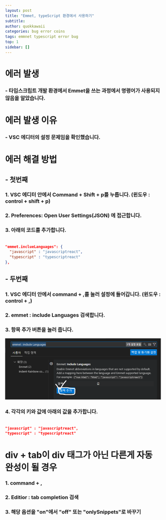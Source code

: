 ```yaml
---
layout: post
title: "Emmet, typeScript 환경에서 사용하기"
subtitle:
author: quokkawaii
categories: bug error coins
tags: emmnet typescript error bug
top: 1
sidebar: []
---
```


# 에러 발생

### - 타입스크립트 개발 환경에서 Emmet을 쓰는 과정에서 명령어가 사용되지 않음을 알았습니다.

# 에러 발생 이유

### - VSC 에디터의 설정 문제임을 확인했습니다.

# 에러 해결 방법

## - 첫번째

### 1. VSC 에디터 안에서 Command + Shift + p를 누릅니다. (윈도우 : control + shift + p)

### 2. Preferences: Open User Settings(JSON) 에 접근합니다.

### 3. 아래의 코드를 추가합니다.

```json

"emmet.inclueLanguages": {
  "javascript" : "javascriptreact",
  "typescript" : "typescriptreact"
},

```

## - 두번째

### 1. VSC 에디터 안에서 command + ,를 눌러 설정에 들어갑니다. (윈도우 : control + ,)

### 2. emmet : include Languages 검색합니다.

### 3. 항목 추가 버튼을 눌러 줍니다.

![](../_imgs/2025_10_20_emmet/2025_10_20_emmet.png)

### 4. 각각의 키와 값에 아래의 값을 추가합니다.

```json

"javascript" : "javascriptreact",
"typescript" : "typescriptreact"

```

# div + tab이 div 태그가 아닌 다른게 자동 완성이 될 경우

### 1. command + ,

### 2. Editior : tab completion 검색

### 3. 해당 옵션을 "on"에서 "off" 또는 "onlySnippets"로 바꾸기
